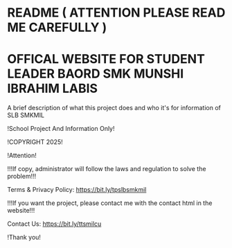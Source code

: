# README ( ATTENTION PLEASE READ ME CAREFULLY )
# OFFICAL WEBSITE FOR STUDENT LEADER BAORD SMK MUNSHI IBRAHIM LABIS

A brief description of what this project does and who it's for information of SLB SMKMIL

!School Project And Information Only!

!COPYRIGHT 2025!

!Attention!

!!!If copy, administrator will follow the laws and regulation to solve the problem!!!

Terms & Privacy Policy: https://bit.ly/tpslbsmkmil

!!!If you want the project, please contact me with the contact html in the website!!!

Contact Us: https://bit.ly/ttsmilcu

!Thank you!
